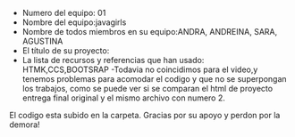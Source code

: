 - Numero del equipo: 01
- Nombre del equipo:javagirls
- Nombre de todos miembros en su equipo:ANDRA, ANDREINA, SARA, AGUSTINA
- El título de su proyecto:
- La lista de recursos y referencias que han usado: HTMK,CCS,BOOTSRAP
-Todavia no coincidimos para el video,y tenemos problemas para acomodar el codigo y que no se superpongan los trabajos, como se puede ver si se comparan el html de proyecto entrega final original y el mismo archivo con numero 2.

El codigo esta subido en la carpeta. Gracias por su apoyo y perdon por la demora!
